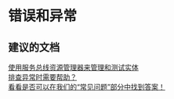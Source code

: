 <properties
    pageTitle="errors and exceptions"
    description="错误和异常"
    service="microsoft.servicebus"
    resource="namespaces"
    authors="aashu"
    displayOrder=""
    selfHelpType="generic"
    supportTopicIds="32421023"
    resourceTags=""
    productPesIds="13186"
    cloudEnvironments="public"
/>


# 错误和异常

## **建议的文档**
[使用服务总线资源管理器来管理和测试实体](https://code.msdn.microsoft.com/Service-Bus-Explorer-f2abca5a)<br>
[排查异常时需要帮助？](https://azure.microsoft.com/documentation/articles/service-bus-messaging-exceptions/)<br>
[看看是否可以在我们的“常见问题”部分中找到答案！](https://azure.microsoft.com/documentation/articles/service-bus-faq/)



<!--HONumber=Aug16_HO4-->


